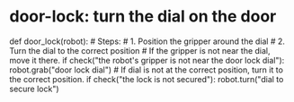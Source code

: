 # door-lock: turn the dial on the door
def door_lock(robot):
    # Steps:
    #  1. Position the gripper around the dial
    #  2. Turn the dial to the correct position
    # If the gripper is not near the dial, move it there.
    if check("the robot's gripper is not near the door lock dial"):
        robot.grab("door lock dial")
    # If dial is not at the correct position, turn it to the correct position.
    if check("the lock is not secured"):
        robot.turn("dial to secure lock")